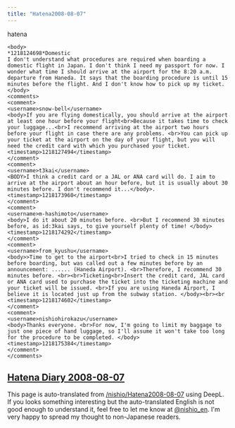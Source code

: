 ```yaml
---
title: "Hatena2008-08-07"
---
```


hatena

```
<body>
*1218124698*Domestic
I don't understand what procedures are required when boarding a domestic flight in Japan. I don't think I need my passport for now. I wonder what time I should arrive at the airport for the 8:20 a.m. departure from Haneda. It says that the boarding procedure is until 15 minutes before the flight. And I don't know how to pick up my ticket.
</body>
<comments>
<comment>
<username>snow-bell</username>
<body>If you are flying domestically, you should arrive at the airport at least one hour before your flight<br>Because it takes time to check your luggage...<br>I recommend arriving at the airport two hours before your flight in case there are any problems. <br>You can pick up your ticket at the airport on the day of your flight, but you will need the credit card with which you purchased your ticket.
<timestamp>1218127494</timestamp>
</comment>
<comment>
<username>t3kai</username>
<BODY>I think a credit card or a JAL or ANA card will do. I aim to arrive at the airport about an hour before, but it is usually about 30 minutes before. I don't recommend it...</body>.
<timestamp>1218173960</timestamp>
</comment>
<comment>
<username>m-hashimoto</username>
<body>I do it about 20 minutes before. <br>But I recommend 30 minutes before, as id:3kai says, to give yourself plenty of time! </body>
<timestamp>1218174292</timestamp>
</comment>
<comment>
<username>from_kyushu</username>
<body>>Time to get to the airport<br>I tried to check in 15 minutes before boarding, but was called out a few minutes before by an announcement: ...... (Haneda Airport). <br>Therefore, I recommend 30 minutes before. <br><br>Ticketing<br>Insert the credit card, JAL card or ANA card used to purchase the ticket into the ticketing machine and your ticket will be issued. <br>If you are using Haneda Airport, I believe it is located just up from the subway station. </body><br><br
<timestamp>1218174602</timestamp>
</comment>
<comment>
<username>nishiohirokazu</username>
<body>Thanks everyone. <br>For now, I'm going to limit my baggage to just one piece of hand luggage, so I'll assume it won't take too long for the procedure to be completed. </body>
<timestamp>1218175384</timestamp>
</comment>
</comments>
```


[Hatena Diary 2008-08-07](https://nishiohirokazu.hatenadiary.org/archive/2008/08/07)
---
This page is auto-translated from [/nishio/Hatena2008-08-07](https://scrapbox.io/nishio/Hatena2008-08-07) using DeepL. If you looks something interesting but the auto-translated English is not good enough to understand it, feel free to let me know at [@nishio_en](https://twitter.com/nishio_en). I'm very happy to spread my thought to non-Japanese readers.